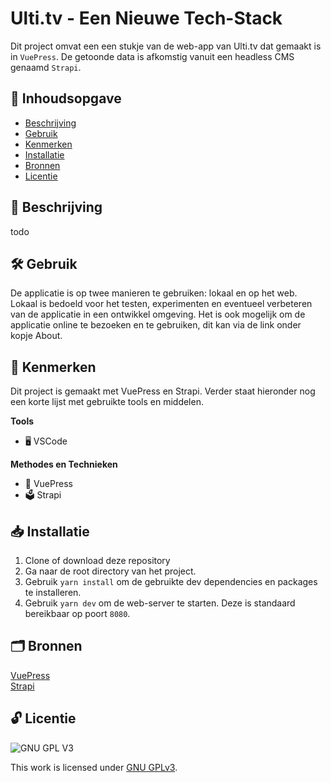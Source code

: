 # Ulti.tv - Een Nieuwe Tech-Stack


Dit project omvat een een stukje van de web-app van Ulti.tv dat gemaakt is in `VuePress`. De getoonde data is afkomstig vanuit een headless CMS genaamd `Strapi`.

## 📖 Inhoudsopgave

  * [Beschrijving](#beschrijving)
  * [Gebruik](#gebruik)
  * [Kenmerken](#kenmerken)
  * [Installatie](#installatie)
  * [Bronnen](#bronnen)
  * [Licentie](#licentie)
    
## 📄 Beschrijving

todo

## 🛠️ Gebruik

De applicatie is op twee manieren te gebruiken: lokaal en op het web. Lokaal is bedoeld voor het testen, experimenten en eventueel verbeteren van de applicatie in een ontwikkel omgeving. Het is ook mogelijk om de applicatie online te bezoeken en te gebruiken, dit kan via de link onder kopje About.

## 💎 Kenmerken

Dit project is gemaakt met VuePress en Strapi. Verder staat hieronder nog een korte lijst met gebruikte tools en middelen.

**Tools**

- 🖥️ VSCode

**Methodes en Technieken**

- 🚀 VuePress
- 🗳️ Strapi

## 📥 Installatie

1. Clone of download deze repository
2. Ga naar de root directory van het project.
3. Gebruik `yarn install` om de gebruikte dev dependencies en packages te installeren.
4. Gebruik `yarn dev` om de web-server te starten. Deze is standaard bereikbaar op poort `8080`.

## 🗂️ Bronnen

[VuePress](https://vuepress.vuejs.org/guide/getting-started.html)
<br>
[Strapi](https://docs.strapi.io/dev-docs/quick-start#_1-install-strapi-and-create-a-new-project)
<br>
## 🔓 Licentie

![GNU GPL V3](https://www.gnu.org/graphics/gplv3-127x51.png)

This work is licensed under [GNU GPLv3](./LICENSE).
